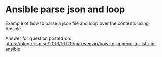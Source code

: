 Ansible parse json and loop
===========================

Example of how to parse a json file and loop over the contents using Ansible.

Answer for question posted on: https://blog.crisp.se/2016/10/20/maxwenzin/how-to-append-to-lists-in-ansible
